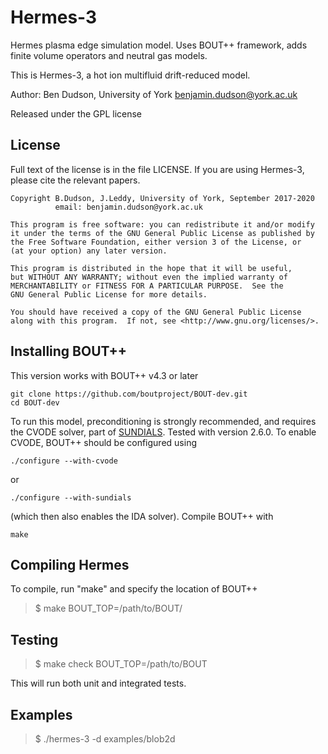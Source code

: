 Hermes-3
========

Hermes plasma edge simulation model. Uses BOUT++ framework, adds finite volume
operators and neutral gas models.

This is Hermes-3, a hot ion multifluid drift-reduced model.

Author: Ben Dudson, University of York <benjamin.dudson@york.ac.uk>

Released under the GPL license

License
-------

Full text of the license is in the file LICENSE. If you are using Hermes-3,
please cite the relevant papers.

    Copyright B.Dudson, J.Leddy, University of York, September 2017-2020
              email: benjamin.dudson@york.ac.uk

    This program is free software: you can redistribute it and/or modify
    it under the terms of the GNU General Public License as published by
    the Free Software Foundation, either version 3 of the License, or
    (at your option) any later version.

    This program is distributed in the hope that it will be useful,
    but WITHOUT ANY WARRANTY; without even the implied warranty of
    MERCHANTABILITY or FITNESS FOR A PARTICULAR PURPOSE.  See the
    GNU General Public License for more details.

    You should have received a copy of the GNU General Public License
    along with this program.  If not, see <http://www.gnu.org/licenses/>.

Installing BOUT++
-----------------

This version works with BOUT++ v4.3 or later

    git clone https://github.com/boutproject/BOUT-dev.git
    cd BOUT-dev

To run this model, preconditioning is strongly recommended, and requires the CVODE solver, part of [SUNDIALS](http://computation.llnl.gov/projects/sundials).
Tested with version 2.6.0. To enable CVODE, BOUT++ should be configured using

    ./configure --with-cvode

or

    ./configure --with-sundials

(which then also enables the IDA solver). Compile BOUT++ with

    make

Compiling Hermes
----------------

To compile, run "make" and specify the location of BOUT++
> $ make BOUT_TOP=/path/to/BOUT/

Testing
-------

> $ make check BOUT_TOP=/path/to/BOUT

This will run both unit and integrated tests.

Examples
--------

> $ ./hermes-3 -d examples/blob2d

